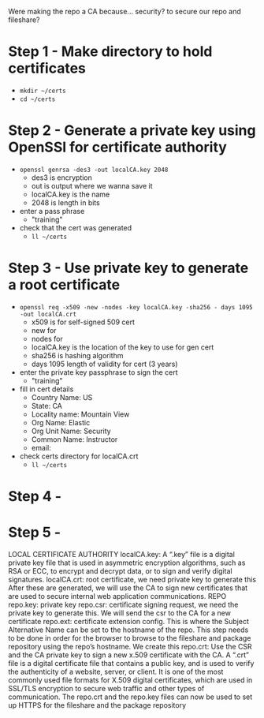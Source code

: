 Were making the repo a CA because... security? to secure our repo and fileshare?


# Step 1 - Make directory to hold certificates

- `mkdir ~/certs`
- `cd ~/certs`

# Step 2 - Generate a private key using OpenSSl for certificate authority

- `openssl genrsa -des3 -out localCA.key 2048`
  - des3 is encryption
  - out is output where we wanna save it
  - localCA.key is the name
  - 2048 is length in bits
- enter a pass phrase
  - "training"
- check that the cert was generated
  - `ll ~/certs` 




# Step 3 - Use private key to generate a root certificate

- `openssl req -x509 -new -nodes -key localCA.key -sha256 - days 1095 -out localCA.crt`
  - x509 is for self-signed 509 cert
  - new for
  - nodes for 
  - localCA.key is the location of the key to use for gen cert
  - sha256 is hashing algorithm
  - days 1095 length of validity for cert (3 years)
- enter the private key passphrase to sign the cert
  - "training"
- fill in cert details
  - Country Name: US
  - State: CA
  - Locality name: Mountain View
  - Org Name: Elastic
  - Org Unit Name: Security
  - Common Name: Instructor
  - email: 
- check certs directory for localCA.crt
  - `ll ~/certs`





# Step 4 - 




# Step 5 - 

















LOCAL CERTIFICATE AUTHORITY
localCA.key: A “.key” file is a digital private key file that is used in asymmetric encryption algorithms, such as RSA or ECC, to encrypt and decrypt data, or to sign and verify digital signatures.
localCA.crt: root certificate, we need private key to generate this
After these are generated, we will use the CA to sign new certificates that are used to secure internal web application communications.
REPO
repo.key: private key
repo.csr: certificate signing request, we need the private key to generate this. We will send the csr to the CA for a new certificate
repo.ext: certificate extension config. This is where the Subject Alternative Name can be set to the hostname of the repo. This step needs to be done in order for the browser to browse to the fileshare and package repository using the repo’s hostname. We create this
repo.crt: Use the CSR and the CA private key to sign a new x.509 certificate with the CA. A “.crt” file is a digital certificate file that contains a public key, and is used to verify the authenticity of a website, server, or client. It is one of the most commonly used file formats for X.509 digital certificates, which are used in SSL/TLS encryption to secure web traffic and other types of communication.
The repo.crt and the repo.key files can now be used to set up HTTPS for the fileshare and the package repository